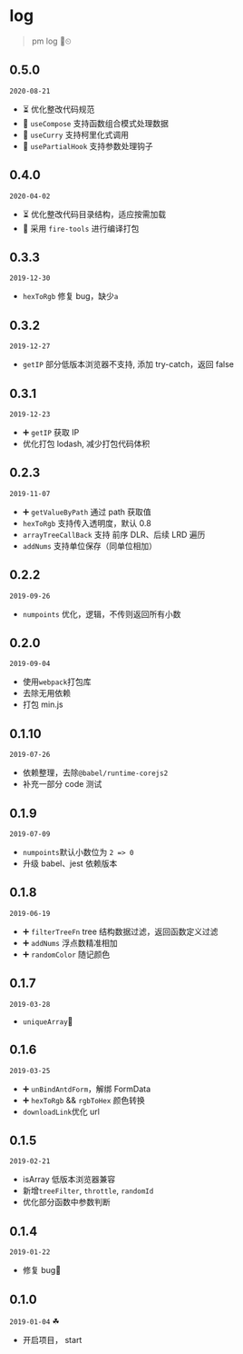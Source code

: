 # log

> pm log 🚀⏲

## 0.5.0

`2020-08-21`

- ⏳ 优化整改代码规范
- 🚀 `useCompose` 支持函数组合模式处理数据
- 🚀 `useCurry` 支持柯里化式调用
- 🚀 `usePartialHook` 支持参数处理钩子

## 0.4.0

`2020-04-02`

- ⏳ 优化整改代码目录结构，适应按需加载
- 🚀 采用 `fire-tools` 进行编译打包

## 0.3.3

`2019-12-30`

- `hexToRgb` 修复 bug，缺少`a`

## 0.3.2

`2019-12-27`

- `getIP` 部分低版本浏览器不支持, 添加 try-catch，返回 false

## 0.3.1

`2019-12-23`

- ➕ `getIP` 获取 IP
- 优化打包 lodash, 减少打包代码体积

## 0.2.3

`2019-11-07`

- ➕ `getValueByPath` 通过 path 获取值
- `hexToRgb` 支持传入透明度，默认 0.8
- `arrayTreeCallBack` 支持 前序 DLR、后续 LRD 遍历
- `addNums` 支持单位保存（同单位相加）

## 0.2.2

`2019-09-26`

- `numpoints` 优化，逻辑，不传则返回所有小数

## 0.2.0

`2019-09-04`

- 使用`webpack`打包库
- 去除无用依赖
- 打包 min.js

## 0.1.10

`2019-07-26`

- 依赖整理，去除`@babel/runtime-corejs2`
- 补充一部分 code 测试

## 0.1.9

`2019-07-09`

- `numpoints`默认小数位为 `2 => 0`
- 升级 babel、jest 依赖版本

## 0.1.8

`2019-06-19`

- ➕ `filterTreeFn` tree 结构数据过滤，返回函数定义过滤
- ➕ `addNums` 浮点数精准相加
- ➕ `randomColor` 随记颜色

## 0.1.7

`2019-03-28`

- `uniqueArray`🐛

## 0.1.6

`2019-03-25`

- ➕ `unBindAntdForm`，解绑 FormData
- ➕ `hexToRgb` && `rgbToHex` 颜色转换
- `downloadLink`优化 url

## 0.1.5

`2019-02-21`

- isArray 低版本浏览器兼容
- 新增`treeFilter`, `throttle`, `randomId`
- 优化部分函数中参数判断

## 0.1.4

`2019-01-22`

- 修复 bug🐛

## 0.1.0

`2019-01-04` ☘

- 开启项目， start
